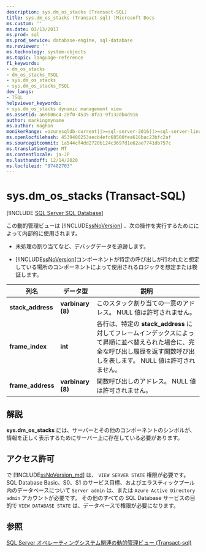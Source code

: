 ```yaml
---
description: sys.dm_os_stacks (Transact-SQL)
title: sys.dm_os_stacks (Transact-sql) |Microsoft Docs
ms.custom: ''
ms.date: 03/13/2017
ms.prod: sql
ms.prod_service: database-engine, sql-database
ms.reviewer: ''
ms.technology: system-objects
ms.topic: language-reference
f1_keywords:
- dm_os_stacks
- dm_os_stacks_TSQL
- sys.dm_os_stacks
- sys.dm_os_stacks_TSQL
dev_langs:
- TSQL
helpviewer_keywords:
- sys.dm_os_stacks dynamic management view
ms.assetid: a69b06c4-28f0-4535-8fa1-9f132db4d916
author: markingmyname
ms.author: maghan
monikerRange: =azuresqldb-current||>=sql-server-2016||>=sql-server-linux-2017||=azuresqldb-mi-current
ms.openlocfilehash: 4539400253aecb4efc68500fea616bac23bfc2af
ms.sourcegitcommit: 1a544cf4dd2720b124c3697d1e62ae7741db757c
ms.translationtype: MT
ms.contentlocale: ja-JP
ms.lasthandoff: 12/14/2020
ms.locfileid: "97482703"
---
```

# <a name="sysdm_os_stacks-transact-sql"></a>sys.dm_os_stacks (Transact-SQL)
[!INCLUDE [SQL Server SQL Database](../../includes/applies-to-version/sql-asdb.md)]

  この動的管理ビューは [!INCLUDE[ssNoVersion](../../includes/ssnoversion-md.md)] 、次の操作を実行するためにによって内部的に使用されます。  
  
-   未処理の割り当てなど、デバッグデータを追跡します。  
  
-   [!INCLUDE[ssNoVersion](../../includes/ssnoversion-md.md)]コンポーネントが特定の呼び出しが行われたと想定している場所のコンポーネントによって使用されるロジックを想定または検証します。  
  
|列名|データ型|説明|  
|-----------------|---------------|-----------------|  
|**stack_address**|**varbinary (8)**|このスタック割り当ての一意のアドレス。 NULL 値は許可されません。|  
|**frame_index**|**int**|各行は、特定の **stack_address** に対してフレームインデックスによって昇順に並べ替えられた場合に、完全な呼び出し履歴を返す関数呼び出しを表します。 NULL 値は許可されません。|  
|**frame_address**|**varbinary (8)**|関数呼び出しのアドレス。 NULL 値は許可されません。|  
  
## <a name="remarks"></a>解説  
 **sys.dm_os_stacks** には、サーバーとその他のコンポーネントのシンボルが、情報を正しく表示するためにサーバー上に存在している必要があります。  
  
## <a name="permissions"></a>アクセス許可

で [!INCLUDE[ssNoVersion_md](../../includes/ssnoversion-md.md)] は、 `VIEW SERVER STATE` 権限が必要です。   
SQL Database Basic、S0、S1 のサービス目標、およびエラスティックプール内のデータベースについて `Server admin` は、または `Azure Active Directory admin` アカウントが必要です。 その他のすべての SQL Database サービスの目的で `VIEW DATABASE STATE` は、データベースで権限が必要になります。   


## <a name="see-also"></a>参照  
  [SQL Server オペレーティングシステム関連の動的管理ビュー &#40;Transact-sql&#41;](../../relational-databases/system-dynamic-management-views/sql-server-operating-system-related-dynamic-management-views-transact-sql.md)  
  
  
